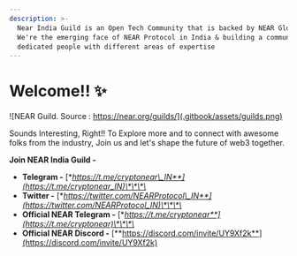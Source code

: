 ```yaml
---
description: >-
  Near India Guild is an Open Tech Community that is backed by NEAR Global.
  We're the emerging face of NEAR Protocol in India & building a community of
  dedicated people with different areas of expertise
---
```


# Welcome!! ✨

![NEAR Guild. Source : https://near.org/guilds/](.gitbook/assets/guilds.png)

Sounds Interesting, Right!! To Explore more and to connect with awesome folks from the industry, Join us and let's shape the future of web3 together.

**Join NEAR India Guild -**

* **Telegram -** [**https://t.me/cryptonear\_IN**](https://t.me/cryptonear_IN)\*\*\*\*
* **Twitter -** [**https://twitter.com/NEARProtocol\_IN**](https://twitter.com/NEARProtocol_IN)\*\*\*\*
* **Official NEAR Telegram -** [**https://t.me/cryptonear**](https://t.me/cryptonear)\*\*\*\*
* **Official NEAR Discord -** [**https://discord.com/invite/UY9Xf2k**](https://discord.com/invite/UY9Xf2k)

